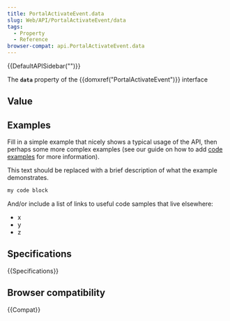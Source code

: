 ```yaml
---
title: PortalActivateEvent.data
slug: Web/API/PortalActivateEvent/data
tags:
  - Property
  - Reference
browser-compat: api.PortalActivateEvent.data
---
```

{{DefaultAPISidebar("")}}

The **`data`** property of the {{domxref("PortalActivateEvent")}} interface 

## Value



## Examples

Fill in a simple example that nicely shows a typical usage of the API, then perhaps some more complex examples (see our guide on how to add [code examples](/en-US/docs/MDN/Contribute/Structures/Code_examples) for more information).

This text should be replaced with a brief description of what the example demonstrates.

```js
my code block
```

And/or include a list of links to useful code samples that live elsewhere:

*   x
*   y
*   z

## Specifications

{{Specifications}}

## Browser compatibility

{{Compat}}


